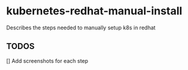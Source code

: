 # kubernetes-redhat-manual-install
Describes the steps needed to manually setup k8s in redhat

## TODOS
[] Add screenshots for each step
